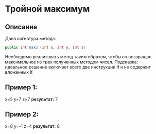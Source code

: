 # Тройной максимум

## Описание
Дана сигнатура метода: 
```java
public int max3 (int x, int y, int z)
```
Необходимо реализовать метод таким образом, чтобы он возвращал
максимальное из трех полученных методом чисел. Подсказка: идеальное
решение включает всего две инструкции if и не содержит вложенных if.

## Пример 1:
x=5 y=7 z=7
**результат:** 7

## Пример 2:
x=8 y=-1 z=4
**результат:** 8